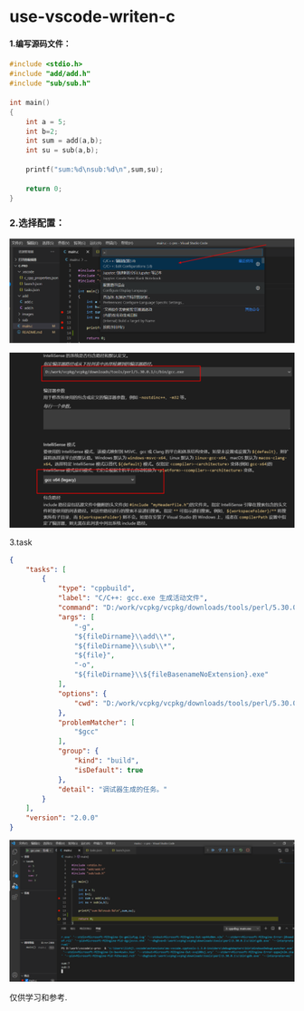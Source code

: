 # use-vscode-writen-c

#### 1.编写源码文件：

```c
#include <stdio.h>
#include "add/add.h"
#include "sub/sub.h"

int main()
{
    int a = 5;
    int b=2;
    int sum = add(a,b);
    int su = sub(a,b);
    
    printf("sum:%d\nsub:%d\n",sum,su);
    
    return 0;
}
```



### 2.选择配置：

![edit_config](images/edit_config.png)



![edit_config](images/edit_config_select.png)





3.task

```json
{
    "tasks": [
        {
            "type": "cppbuild",
            "label": "C/C++: gcc.exe 生成活动文件",
            "command": "D:/work/vcpkg/vcpkg/downloads/tools/perl/5.30.0.1/c/bin/gcc.exe",
            "args": [
                "-g",
                "${fileDirname}\\add\\*",
                "${fileDirname}\\sub\\*",
                "${file}",
                "-o",
                "${fileDirname}\\${fileBasenameNoExtension}.exe"
            ],
            "options": {
                "cwd": "D:/work/vcpkg/vcpkg/downloads/tools/perl/5.30.0.1/c/bin"
            },
            "problemMatcher": [
                "$gcc"
            ],
            "group": {
                "kind": "build",
                "isDefault": true
            },
            "detail": "调试器生成的任务。"
        }
    ],
    "version": "2.0.0"
}
```



![run](images/run.png)



仅供学习和参考.